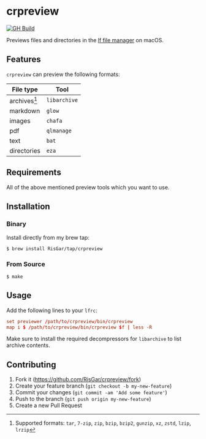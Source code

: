 # crpreview

[![GH Build](https://github.com/RisGar/crpreview/actions/workflows/make.yml/badge.svg)](https://github.com/RisGar/crpreview/actions/workflows/make.yml)

Previews files and directories in the [lf file manager](https://github.com/gokcehan/lf) on macOS.

## Features

`crpreview` can preview the following formats:

| File type    | Tool         |
| ------------ | ------------ |
| archives[^1] | `libarchive` |
| markdown     | `glow`       |
| images       | `chafa`      |
| pdf          | `qlmanage`   |
| text         | `bat`        |
| directories  | `eza`        |

[^1]: Supported formats: `tar`, `7-zip`, `zip`, `bzip`, `bzip2`, `gunzip`, `xz`, `zstd`, `lzip`, `lrzip`

## Requirements

All of the above mentioned preview tools which you want to use.

## Installation

### Binary

Install directly from my brew tap:

```console
$ brew install RisGar/tap/crpreview
```

### From Source

```console
$ make
```

## Usage

Add the following lines to your `lfrc`:

```conf
set previewer /path/to/crpreview/bin/crpreview
map i $ /path/to/crpreview/bin/crpreview $f | less -R
```

Make sure to install the required decompressors for `libarchive` to list archive contents.

## Contributing

1. Fork it (<https://github.com/RisGar/crpreview/fork>)
2. Create your feature branch (`git checkout -b my-new-feature`)
3. Commit your changes (`git commit -am 'Add some feature'`)
4. Push to the branch (`git push origin my-new-feature`)
5. Create a new Pull Request
